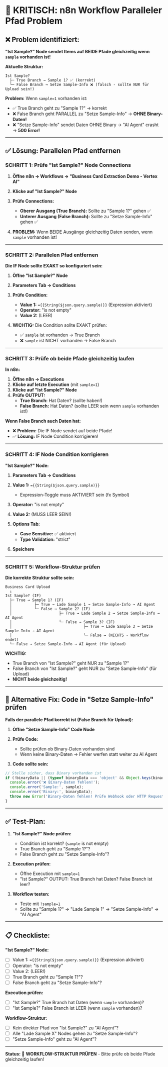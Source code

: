 # 🔧 KRITISCH: n8n Workflow Paralleler Pfad Problem

## ❌ Problem identifiziert:
**"Ist Sample?" Node sendet Items auf BEIDE Pfade gleichzeitig wenn `sample` vorhanden ist!**

**Aktuelle Struktur:**
```
Ist Sample?
  ├─ True Branch → Sample 1? ✅ (korrekt)
  └─ False Branch → Setze Sample-Info ❌ (falsch - sollte NUR für Upload sein!)
```

**Problem:** 
Wenn `sample=1` vorhanden ist:
- ✅ True Branch geht zu "Sample 1?" → korrekt
- ❌ False Branch geht PARALLEL zu "Setze Sample-Info" → **OHNE Binary-Daten!**
- ❌ "Setze Sample-Info" sendet Daten OHNE Binary → "AI Agent" crasht → **500 Error!**

---

## ✅ Lösung: Parallelen Pfad entfernen

### SCHRITT 1: Prüfe "Ist Sample?" Node Connections

1. **Öffne n8n → Workflows → "Business Card Extraction Demo - Vertex AI"**
2. **Klicke auf "Ist Sample?" Node**
3. **Prüfe Connections:**
   - **Oberer Ausgang (True Branch):** Sollte zu "Sample 1?" gehen ✅
   - **Unterer Ausgang (False Branch):** Sollte zu "Setze Sample-Info" gehen ✅
   
4. **PROBLEM:** Wenn BEIDE Ausgänge gleichzeitig Daten senden, wenn `sample` vorhanden ist!

---

### SCHRITT 2: Parallelen Pfad entfernen

**Die IF Node sollte EXAKT so konfiguriert sein:**

1. **Öffne "Ist Sample?" Node**
2. **Parameters Tab → Conditions**
3. **Prüfe Condition:**
   - **Value 1:** `={{String($json.query.sample)}}` (Expression aktiviert)
   - **Operator:** "is not empty"
   - **Value 2:** (LEER)

4. **WICHTIG:** Die Condition sollte EXAKT prüfen:
   - ✅ `sample` ist vorhanden → True Branch
   - ❌ `sample` ist NICHT vorhanden → False Branch

---

### SCHRITT 3: Prüfe ob beide Pfade gleichzeitig laufen

**In n8n:**

1. **Öffne n8n → Executions**
2. **Klicke auf letzte Execution** (mit `sample=1`)
3. **Klicke auf "Ist Sample?" Node**
4. **Prüfe OUTPUT:**
   - **True Branch:** Hat Daten? (sollte haben!)
   - **False Branch:** Hat Daten? (sollte LEER sein wenn `sample` vorhanden ist!)

**Wenn False Branch auch Daten hat:**
- ❌ **Problem:** Die IF Node sendet auf beide Pfade!
- ✅ **Lösung:** IF Node Condition korrigieren!

---

### SCHRITT 4: IF Node Condition korrigieren

**"Ist Sample?" Node:**

1. **Parameters Tab → Conditions**
2. **Value 1:** `={{String($json.query.sample)}}`
   - Expression-Toggle muss AKTIVIERT sein (fx Symbol)
3. **Operator:** "is not empty"
4. **Value 2:** (MUSS LEER SEIN!)

5. **Options Tab:**
   - **Case Sensitive:** ✅ aktiviert
   - **Type Validation:** "strict"

6. **Speichere**

---

### SCHRITT 5: Workflow-Struktur prüfen

**Die korrekte Struktur sollte sein:**

```
Business Card Upload
  ↓
Ist Sample? (IF)
  ├─ True → Sample 1? (IF)
  │          ├─ True → Lade Sample 1 → Setze Sample-Info → AI Agent
  │          └─ False → Sample 2? (IF)
  │                     ├─ True → Lade Sample 2 → Setze Sample-Info → AI Agent
  │                     └─ False → Sample 3? (IF)
  │                                ├─ True → Lade Sample 3 → Setze Sample-Info → AI Agent
  │                                └─ False → (NICHTS - Workflow endet)
  └─ False → Setze Sample-Info → AI Agent (für Upload)
```

**WICHTIG:** 
- True Branch von "Ist Sample?" geht NUR zu "Sample 1?"
- False Branch von "Ist Sample?" geht NUR zu "Setze Sample-Info" (für Upload)
- **NICHT beide gleichzeitig!**

---

## 🔧 Alternative Fix: Code in "Setze Sample-Info" prüfen

**Falls der parallele Pfad korrekt ist (False Branch für Upload):**

1. **Öffne "Setze Sample-Info" Code Node**
2. **Prüfe Code:**
   - Sollte prüfen ob Binary-Daten vorhanden sind
   - Wenn keine Binary-Daten → Fehler werfen statt weiter zu AI Agent

3. **Code sollte sein:**
```javascript
// Stelle sicher, dass Binary vorhanden ist
if (!binaryData || (typeof binaryData === 'object' && Object.keys(binaryData || {}).length === 0)) {
  console.error('❌ Binary-Daten fehlen!');
  console.error('Sample:', sample);
  console.error('Binary:', binaryData);
  throw new Error('Binary-Daten fehlen! Prüfe Webhook oder HTTP Request Node.');
}
```

---

## ✅ Test-Plan:

1. **"Ist Sample?" Node prüfen:**
   - Condition ist korrekt? (`sample` is not empty)
   - True Branch geht zu "Sample 1?"?
   - False Branch geht zu "Setze Sample-Info"?

2. **Execution prüfen:**
   - Öffne Execution mit `sample=1`
   - "Ist Sample?" OUTPUT: True Branch hat Daten? False Branch ist leer?

3. **Workflow testen:**
   - Teste mit `?sample=1`
   - Sollte zu "Sample 1?" → "Lade Sample 1" → "Setze Sample-Info" → "AI Agent"

---

## 📋 Checkliste:

**"Ist Sample?" Node:**
- [ ] Value 1: `={{String($json.query.sample)}}` (Expression aktiviert)
- [ ] Operator: "is not empty"
- [ ] Value 2: (LEER!)
- [ ] True Branch geht zu "Sample 1?"?
- [ ] False Branch geht zu "Setze Sample-Info"?

**Execution prüfen:**
- [ ] "Ist Sample?" True Branch hat Daten (wenn `sample` vorhanden)?
- [ ] "Ist Sample?" False Branch ist LEER (wenn `sample` vorhanden)?

**Workflow-Struktur:**
- [ ] Kein direkter Pfad von "Ist Sample?" zu "AI Agent"?
- [ ] Alle "Lade Sample X" Nodes gehen zu "Setze Sample-Info"?
- [ ] "Setze Sample-Info" geht zu "AI Agent"?

---

**Status:** 🔧 **WORKFLOW-STRUKTUR PRÜFEN** - Bitte prüfe ob beide Pfade gleichzeitig laufen!

